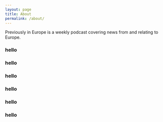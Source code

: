 ```yaml
---
layout: page
title: About
permalink: /about/
---
```


Previously in Europe is a weekly podcast covering news from and relating to Europe.

### hello
### hello
### hello
### hello
### hello
### hello





